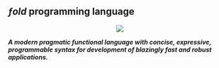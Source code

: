 ## _ƒold_ programming language

<p align="center">
  <a href="http://fold-lang.org">
    <img src="http://i.imgur.com/b1ow8N9.png"/>
  </a>
  <br/>
</p>

_**A modern pragmatic functional language with concise, expressive, programmable syntax for development of blazingly fast and robust applications.**_
